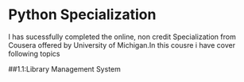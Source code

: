 # Python Specialization 
I has sucessfully completed the online, non credit Specialization from Cousera offered by University of Michigan.In this cousre i have cover
following topics

##1.1:Library Management System
